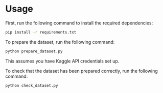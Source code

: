 # Usage

First, run the following command to install the required dependencies:

```bash
pip install -r requirements.txt
```

To prepare the dataset, run the following command:

```bash
python prepare_dataset.py
```
This assumes you have Kaggle API credentials set up.

To check that the dataset has been prepared correctly, run the following command:

```bash
python check_dataset.py
```
